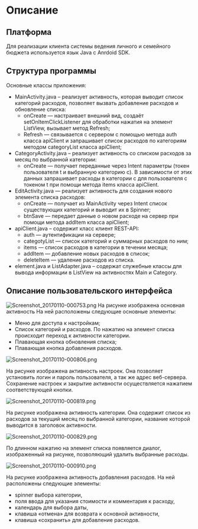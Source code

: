 # Описание #

## Платформа ##

Для реализации клиента системы ведения личного и семейного бюджета используется язык Java с Anrdoid SDK.

## Структура программы ##

Основные классы приложения:

* MainActivity.java – реализует активность, которая выводит список категорий расходов, позволяет вызвать добавление расходов и обновление списка:
	+ onCreate — настраивает внешний вид, создаёт setOnItemClickListener для обработки нажатия на элемент ListView, вызывает метод Refresh;
	+ Refresh —  связывается с сервером с помощью метода auth класса apiClient и запрашивает список расходов по категориям методом categoryList класса apiClient;
* CategoryActivity.java – реализует активность со списком расходов за месяц по выбранной категории:
	+ onCreate — получает переданные через Intent параметры (токен пользователя t и выбранную категорию c). В зависимости от этих данных запрашивает расходы в категории c для пользователя с токеном t при помощи метода items класса apiClient.
* EditActivity.java — реализует активность для создания нового элемента списка расходов:
	+ onCreate — получает из MainActivity через Intent список существующих категорий и выводит их в Spinner;
	+ btnSave — передает данные о новом расходе на сервер при помощи метода addItem класса apiClient;
* apiClient.java – содержит класс клиент REST-API:
	+ auth — аутентификации на сервере;
	+ categotyList — список категорий и суммарных расходов по ним;
	+ items — список расходов в категории в течении месяца;
	+ addItem — добавление новых расходов в список;
	+ deleteItem — удаление расходов из списка.
* element.java и ListAdapter.java – содержат служебные классы для вывода информации в ListView на активностях Main и Category.

## Описание пользовательского интерфейса ##

![Screenshot_20170110-000753.png](https://bitbucket.org/repo/LqRodz/images/2528802298-Screenshot_20170110-000753.png)
На рисунке изображена основная активность На ней расположены следующие основные элементы:

* Меню для доступа к настройкам;
* Список категорий и расходов. По нажатию на элемент списка происходит переход к активности категории.
* Плавающая кнопка обновления списка;
* Плавающая кнопка добавления расходов.

![Screenshot_20170110-000806.png](https://bitbucket.org/repo/LqRodz/images/3376885689-Screenshot_20170110-000806.png)

На рисунке изображена активность настроек. Она позволяет установить логин и пароль пользователя, а так же адрес веб-сервера. Сохранение настроек и закрытие активности осуществляется нажатием соответствующей кнопки.

![Screenshot_20170110-000819.png](https://bitbucket.org/repo/LqRodz/images/3406982749-Screenshot_20170110-000819.png)

На рисунке изображена активность категории. Она содержит список из расходов за текущий месяц по выбранной категории, название которой выводится в заголовок активности.

![Screenshot_20170110-000829.png](https://bitbucket.org/repo/LqRodz/images/2943045211-Screenshot_20170110-000829.png)

По длинном нажатию на элемент списка появляется диалог, изображенный на рисунке, позволяющий удалить выбранные расходы.

![Screenshot_20170110-000910.png](https://bitbucket.org/repo/LqRodz/images/1304020616-Screenshot_20170110-000910.png)

На рисунке изображена активность добавления расходов. На ней расположены следующие элементы:

* spinner выбора категории,
* поля ввода для указания стоимости и комментария к расходу,
* календарь для выбора даты,
* клавиша «отмена» для возврата к основной активности,
* клавиша «сохранить» для добавление расходов.